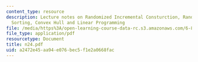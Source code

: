 ```yaml
---
content_type: resource
description: Lecture notes on Randomized Incremental Consturction, Randomized Incremental
  Sorting, Convex Hull and Linear Programming
file: /media/https%3A/open-learning-course-data-rc.s3.amazonaws.com/6-856j-randomized-algorithms-fall-2002/a2472e45aa94e076bec5f1e2a0668fac_n24.pdf
file_type: application/pdf
resourcetype: Document
title: n24.pdf
uid: a2472e45-aa94-e076-bec5-f1e2a0668fac
---
```

